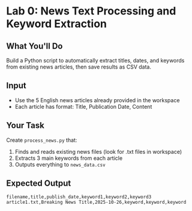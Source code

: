# Lab 0: News Text Processing and Keyword Extraction

## What You'll Do
Build a Python script to automatically extract titles, dates, and keywords from existing news articles, then save results as CSV data.

## Input
- Use the 5 English news articles already provided in the workspace
- Each article has format: Title, Publication Date, Content

## Your Task
Create `process_news.py` that:
1. Finds and reads existing news files (look for .txt files in workspace)
2. Extracts 3 main keywords from each article  
3. Outputs everything to `news_data.csv`

## Expected Output
```csv
filename,title,publish_date,keyword1,keyword2,keyword3
article1.txt,Breaking News Title,2025-10-26,keyword,keyword,keyword
```
